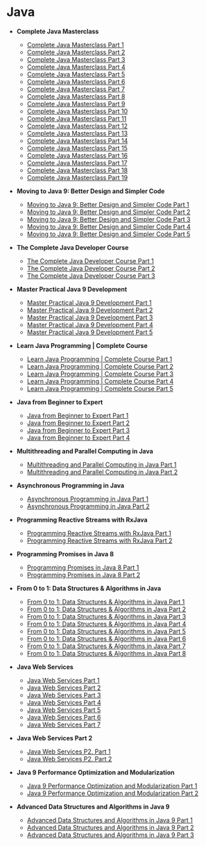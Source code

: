 # Java

* **Complete Java Masterclass**
   * [Complete Java Masterclass Part 1](http://mede.life/HozFZ)
   * [Complete Java Masterclass Part 2](http://mede.life/ahgJr)
   * [Complete Java Masterclass Part 3](http://mede.life/7COWX)
   * [Complete Java Masterclass Part 4](http://mede.life/yrE0m)
   * [Complete Java Masterclass Part 5](http://mede.life/1SmuY)
   * [Complete Java Masterclass Part 6](http://mede.life/Ut2SF)
   * [Complete Java Masterclass Part 7](http://mede.life/YToyx)
   * [Complete Java Masterclass Part 8](http://mede.life/EojYR)
   * [Complete Java Masterclass Part 9](http://mede.life/zAY8f)
   * [Complete Java Masterclass Part 10](http://mede.life/Cb3wv)
   * [Complete Java Masterclass Part 11](http://mede.life/pupA7)
   * [Complete Java Masterclass Part 12](http://mede.life/xhOru)
   * [Complete Java Masterclass Part 13](http://mede.life/XIA81)
   * [Complete Java Masterclass Part 14](http://mede.life/QQbce)
   * [Complete Java Masterclass Part 15](http://mede.life/oXzRC)
   * [Complete Java Masterclass Part 16](http://mede.life/qxLLk)
   * [Complete Java Masterclass Part 17](http://mede.life/H8IlI)
   * [Complete Java Masterclass Part 18](http://mede.life/2HIXM)
   * [Complete Java Masterclass Part 19](http://mede.life/iu1oX)
   
* **Moving to Java 9: Better Design and Simpler Code**
   * [Moving to Java 9: Better Design and Simpler Code Part 1](http://1ink.cc/TJqQf)
   * [Moving to Java 9: Better Design and Simpler Code Part 2](http://1ink.cc/XHKWy)
   * [Moving to Java 9: Better Design and Simpler Code Part 3](http://1ink.cc/YW85a)
   * [Moving to Java 9: Better Design and Simpler Code Part 4](http://1ink.cc/SmJXX)
   * [Moving to Java 9: Better Design and Simpler Code Part 5](http://1ink.cc/3Wtte)
 
 * **The Complete Java Developer Course**
   * [The Complete Java Developer Course Part 1](http://1ink.cc/W9vIQ)
   * [The Complete Java Developer Course Part 2](http://1ink.cc/ey2vh)
   * [The Complete Java Developer Course Part 3](http://1ink.cc/LMKkS)

 * **Master Practical Java 9 Development**
   * [Master Practical Java 9 Development Part 1](http://mede.life/KYInn)
   * [Master Practical Java 9 Development Part 2](http://mede.life/CuZGY)
   * [Master Practical Java 9 Development Part 3](http://mede.life/NnOMA)
   * [Master Practical Java 9 Development Part 4](http://mede.life/S4PZo)
   * [Master Practical Java 9 Development Part 5](http://mede.life/7cOf4)
   
 * **Learn Java Programming | Complete Course**
   * [Learn Java Programming | Complete Course Part 1](http://mede.life/M9uCS)
   * [Learn Java Programming | Complete Course Part 2](http://mede.life/nqzDs)
   * [Learn Java Programming | Complete Course Part 3](http://mede.life/kgajg)
   * [Learn Java Programming | Complete Course Part 4](http://mede.life/DQlcy)
   * [Learn Java Programming | Complete Course Part 5](http://mede.life/8TQ5f)

* **Java from Beginner to Expert**
   * [Java from Beginner to Expert Part 1](http://1ink.cc/UJ44P)
   * [Java from Beginner to Expert Part 2](http://1ink.cc/E4Wzy)
   * [Java from Beginner to Expert Part 3](http://1ink.cc/Qf8B0)
   * [Java from Beginner to Expert Part 4](http://1ink.cc/kIN8P)

* **Multithreading and Parallel Computing in Java**
   * [Multithreading and Parallel Computing in Java Part 1](http://1ink.cc/pv33F)
   * [Multithreading and Parallel Computing in Java Part 2](http://1ink.cc/iR2xJ)

* **Asynchronous Programming in Java**
   * [Asynchronous Programming in Java Part 1](http://1ink.cc/qnT4Z)
   * [Asynchronous Programming in Java Part 2](http://1ink.cc/w0kE6)

* **Programming Reactive Streams with RxJava**
   * [Programming Reactive Streams with RxJava Part 1](http://1ink.cc/Q6pTl)
   * [Programming Reactive Streams with RxJava Part 2](http://1ink.cc/7ezyJ)

* **Programming Promises in Java 8**
   * [Programming Promises in Java 8 Part 1](http://1ink.cc/kkvf3)
   * [Programming Promises in Java 8 Part 2](http://1ink.cc/dDCn5)

* **From 0 to 1: Data Structures & Algorithms in Java**
   * [From 0 to 1: Data Structures & Algorithms in Java Part 1](http://1ink.cc/GsdsH)
   * [From 0 to 1: Data Structures & Algorithms in Java Part 2](http://1ink.cc/Terww)
   * [From 0 to 1: Data Structures & Algorithms in Java Part 3](http://1ink.cc/V7Fls)
   * [From 0 to 1: Data Structures & Algorithms in Java Part 4](http://1ink.cc/NzV05)
   * [From 0 to 1: Data Structures & Algorithms in Java Part 5](http://1ink.cc/MNIYF)
   * [From 0 to 1: Data Structures & Algorithms in Java Part 6](http://1ink.cc/VUkdy)
   * [From 0 to 1: Data Structures & Algorithms in Java Part 7](http://1ink.cc/Yhq5y)
   * [From 0 to 1: Data Structures & Algorithms in Java Part 8](http://1ink.cc/7XQhG)

* **Java Web Services**
   * [Java Web Services Part 1](http://1ink.cc/MCJnq)
   * [Java Web Services Part 2](http://1ink.cc/enx4q)
   * [Java Web Services Part 3](http://1ink.cc/MsjGq)
   * [Java Web Services Part 4](http://1ink.cc/76X6O)
   * [Java Web Services Part 5](http://1ink.cc/cBn8p)
   * [Java Web Services Part 6](http://1ink.cc/hD7wD)
   * [Java Web Services Part 7](http://1ink.cc/VNO6j)

* **Java Web Services Part 2**
   * [Java Web Services P2. Part 1](http://1ink.cc/IpeHV)
   * [Java Web Services P2. Part 2](http://1ink.cc/KYwtj)

* **Java 9 Performance Optimization and Modularization**
   * [Java 9 Performance Optimization and Modularization Part 1](http://1ink.cc/JA6hw)
   * [Java 9 Performance Optimization and Modularization Part 2](http://1ink.cc/MPpz1)

* **Advanced Data Structures and Algorithms in Java 9**
   * [Advanced Data Structures and Algorithms in Java 9 Part 1](http://1ink.cc/0iSKv)
   * [Advanced Data Structures and Algorithms in Java 9 Part 2](http://1ink.cc/vEnNy)
   * [Advanced Data Structures and Algorithms in Java 9 Part 3](http://1ink.cc/4jAYh)


